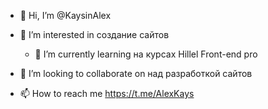 - 👋 Hi, I’m @KaysinAlex
- 👀 I’m interested in  создание сайтов
  - 🌱 I’m currently learning  на курсах Hillel  Front-end  pro
  

- 💞️ I’m looking to collaborate on  над разработкой сайтов   
          
- 📫 How to reach me  https://t.me/AlexKays

<!---
KaysinAlex/KaysinAlex is a ✨ special ✨ repository because its `README.md` (this file) appears on your GitHub profile.
You can click the Preview link to take a look at your changes.
--->
